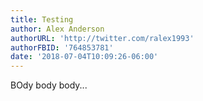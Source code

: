 ```yaml
---
title: Testing
author: Alex Anderson
authorURL: 'http://twitter.com/ralex1993'
authorFBID: '764853781'
date: '2018-07-04T10:09:26-06:00'
---
```

BOdy body body...
